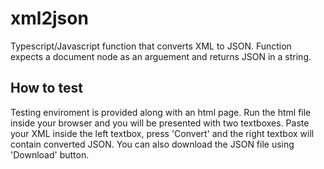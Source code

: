 # xml2json
Typescript/Javascript function that converts XML to JSON. Function expects a document node as an arguement and returns JSON in a string.

## How to test
Testing enviroment is provided along with an html page. Run the html file inside your browser and you will be presented with two
textboxes. Paste your XML inside the left textbox, press 'Convert' and the right textbox will contain converted JSON. You can also
download the JSON file using 'Download' button.
